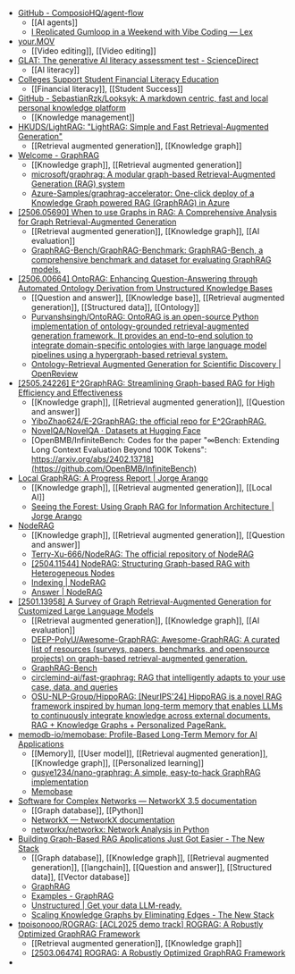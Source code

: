 - [GitHub - ComposioHQ/agent-flow](https://github.com/ComposioHQ/agent-flow?utm_source=www.theunwindai.com&utm_medium=newsletter&utm_campaign=hugging-face-mcp-server-for-models-datasets-and-papers)
	- [[AI agents]]
	- [I Replicated Gumloop in a Weekend with Vibe Coding — Lex](https://lex.page/read/17128d4b-b703-4f6e-b5c5-16aa30b38d09)
- [your.MOV](https://www.your.mov/)
	- [[Video editing]], [[Video editing]]
- [GLAT: The generative AI literacy assessment test - ScienceDirect](https://www.sciencedirect.com/science/article/pii/S2666920X25000761?via=ihub)
	- [[AI literacy]]
- [Colleges Support Student Financial Literacy Education](https://www.insidehighered.com/news/student-success/health-wellness/2025/06/10/colleges-support-student-financial-literacy)
	- [[Financial literacy]], [[Student Success]]
- [GitHub - SebastianRzk/Looksyk: A markdown centric, fast and local personal knowledge platform](https://github.com/SebastianRzk/Looksyk?tab=readme-ov-file)
	- [[Knowledge management]]
- [HKUDS/LightRAG: "LightRAG: Simple and Fast Retrieval-Augmented Generation"](https://github.com/HKUDS/LightRAG)
	- [[Retrieval augmented generation]], [[Knowledge graph]]
- [Welcome - GraphRAG](https://microsoft.github.io/graphrag/)
	- [[Knowledge graph]], [[Retrieval augmented generation]]
	- [microsoft/graphrag: A modular graph-based Retrieval-Augmented Generation (RAG) system](https://github.com/microsoft/graphrag)
	- [Azure-Samples/graphrag-accelerator: One-click deploy of a Knowledge Graph powered RAG (GraphRAG) in Azure](https://github.com/Azure-Samples/graphrag-accelerator)
- [[2506.05690] When to use Graphs in RAG: A Comprehensive Analysis for Graph Retrieval-Augmented Generation](https://arxiv.org/abs/2506.05690)
	- [[Retrieval augmented generation]], [[Knowledge graph]], [[AI evaluation]]
	- [GraphRAG-Bench/GraphRAG-Benchmark: GraphRAG-Bench, a comprehensive benchmark and dataset for evaluating GraphRAG models.](https://github.com/GraphRAG-Bench/GraphRAG-Benchmark)
- [[2506.00664] OntoRAG: Enhancing Question-Answering through Automated Ontology Derivation from Unstructured Knowledge Bases](https://arxiv.org/abs/2506.00664)
	- [[Question and answer]], [[Knowledge base]], [[Retrieval augmented generation]], [[Structured data]], [[Ontology]]
	- [Purvanshsingh/OntoRAG: OntoRAG is an open-source Python implementation of ontology-grounded retrieval-augmented generation framework. It provides an end-to-end solution to integrate domain-specific ontologies with large language model pipelines using a hypergraph-based retrieval system.](https://github.com/Purvanshsingh/OntoRAG)
	- [Ontology-Retrieval Augmented Generation for Scientific Discovery | OpenReview](https://openreview.net/forum?id=DbZDbg2z9q)
- [[2505.24226] E^2GraphRAG: Streamlining Graph-based RAG for High Efficiency and Effectiveness](https://arxiv.org/abs/2505.24226)
	- [[Knowledge graph]], [[Retrieval augmented generation]], [[Question and answer]]
	- [YiboZhao624/E-2GraphRAG: the official repo for E^2GraphRAG.](https://github.com/YiboZhao624/E-2GraphRAG)
	- [NovelQA/NovelQA · Datasets at Hugging Face](https://huggingface.co/datasets/NovelQA/NovelQA)
	- [OpenBMB/InfiniteBench: Codes for the paper "∞Bench: Extending Long Context Evaluation Beyond 100K Tokens": https://arxiv.org/abs/2402.13718](https://github.com/OpenBMB/InfiniteBench)
- [Local GraphRAG: A Progress Report | Jorge Arango](https://jarango.com/2025/04/28/local-graphrag-a-progress-report/)
	- [[Knowledge graph]], [[Retrieval augmented generation]], [[Local AI]]
	- [Seeing the Forest: Using Graph RAG for Information Architecture | Jorge Arango](https://jarango.com/2024/07/21/seeing-the-forest-using-graph-rag-for-information-architecture/)
- [NodeRAG](https://terry-xu-666.github.io/NodeRAG_web/)
	- [[Knowledge graph]], [[Retrieval augmented generation]], [[Question and answer]]
	- [Terry-Xu-666/NodeRAG: The official repository of NodeRAG](https://github.com/Terry-Xu-666/NodeRAG?tab=readme-ov-file)
	- [[2504.11544] NodeRAG: Structuring Graph-based RAG with Heterogeneous Nodes](https://arxiv.org/abs/2504.11544)
	- [Indexing | NodeRAG](https://terry-xu-666.github.io/NodeRAG_web/docs/indexing/)
	- [Answer | NodeRAG](https://terry-xu-666.github.io/NodeRAG_web/docs/answer/)
- [[2501.13958] A Survey of Graph Retrieval-Augmented Generation for Customized Large Language Models](https://arxiv.org/abs/2501.13958)
	- [[Retrieval augmented generation]], [[Knowledge graph]], [[AI evaluation]]
	- [DEEP-PolyU/Awesome-GraphRAG: Awesome-GraphRAG: A curated list of resources (surveys, papers, benchmarks, and opensource projects) on graph-based retrieval-augmented generation.](https://github.com/DEEP-PolyU/Awesome-GraphRAG)
	- [GraphRAG-Bench](https://graphrag-bench.github.io/)
	- [circlemind-ai/fast-graphrag: RAG that intelligently adapts to your use case, data, and queries](https://github.com/circlemind-ai/fast-graphrag)
	- [OSU-NLP-Group/HippoRAG: [NeurIPS'24] HippoRAG is a novel RAG framework inspired by human long-term memory that enables LLMs to continuously integrate knowledge across external documents. RAG + Knowledge Graphs + Personalized PageRank.](https://github.com/OSU-NLP-Group/HippoRAG)
- [memodb-io/memobase: Profile-Based Long-Term Memory for AI Applications](https://github.com/memodb-io/memobase?tab=readme-ov-file)
	- [[Memory]], [[User model]], [[Retrieval augmented generation]], [[Knowledge graph]], [[Personalized learning]]
	- [gusye1234/nano-graphrag: A simple, easy-to-hack GraphRAG implementation](https://github.com/gusye1234/nano-graphrag?tab=readme-ov-file)
	- [Memobase](https://www.memobase.io/en)
- [Software for Complex Networks — NetworkX 3.5 documentation](https://networkx.org/documentation/stable/index.html)
	- [[Graph database]], [[Python]]
	- [NetworkX — NetworkX documentation](https://networkx.org/)
	- [networkx/networkx: Network Analysis in Python](https://github.com/networkx/networkx)
- [Building Graph-Based RAG Applications Just Got Easier - The New Stack](https://thenewstack.io/building-graph-based-rag-applications-just-got-easier/)
	- [[Graph database]], [[Knowledge graph]], [[Retrieval augmented generation]], [[langchain]], [[Question and answer]], [[Structured data]], [[Vector database]]
	- [GraphRAG](https://datastax.github.io/graph-rag/)
	- [Examples - GraphRAG](https://datastax.github.io/graph-rag/examples/#introduction)
	- [Unstructured | Get your data LLM-ready.](https://unstructured.io/)
	- [Scaling Knowledge Graphs by Eliminating Edges - The New Stack](https://thenewstack.io/scaling-knowledge-graphs-by-eliminating-edges/)
- [tpoisonooo/ROGRAG: [ACL2025 demo track] ROGRAG: A Robustly Optimized GraphRAG Framework](https://github.com/tpoisonooo/ROGRAG)
	- [[Retrieval augmented generation]], [[Knowledge graph]]
	- [[2503.06474] ROGRAG: A Robustly Optimized GraphRAG Framework](https://arxiv.org/abs/2503.06474)
-